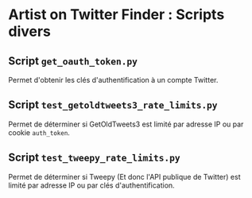# Artist on Twitter Finder : Scripts divers

## Script `get_oauth_token.py`

Permet d'obtenir les clés d'authentification à un compte Twitter.


## Script `test_getoldtweets3_rate_limits.py`

Permet de déterminer si GetOldTweets3 est limité par adresse IP ou par cookie `auth_token`.


## Script `test_tweepy_rate_limits.py`

Permet de déterminer si Tweepy (Et donc l'API publique de Twitter) est limité par adresse IP ou par clés d'authentification.
